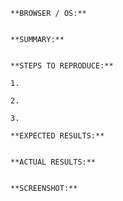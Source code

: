    **BROWSER / OS:**


    **SUMMARY:**


    **STEPS TO REPRODUCE:**

    1.

    2.

    3.

    **EXPECTED RESULTS:**


    **ACTUAL RESULTS:**


    **SCREENSHOT:**
